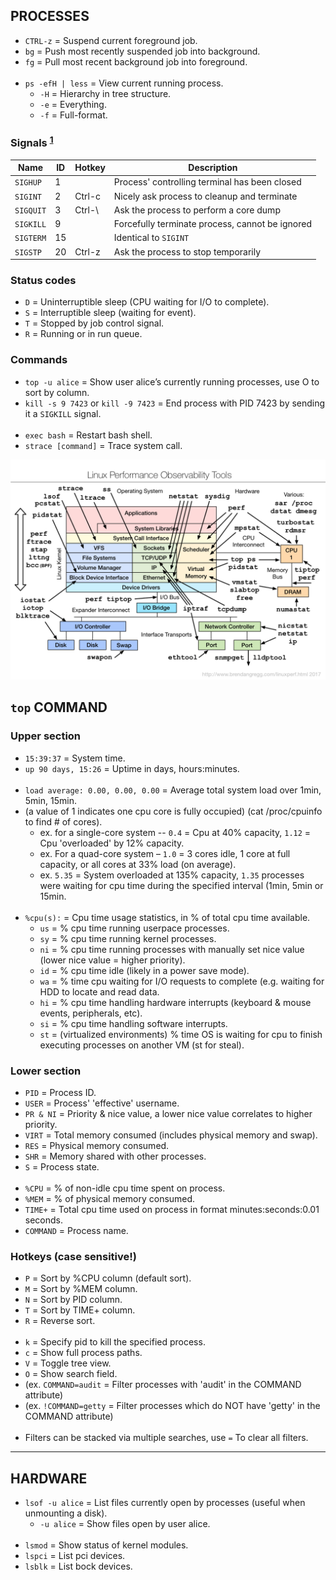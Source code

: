 
## PROCESSES

- `CTRL-z` = Suspend current foreground job.
- `bg`     = Push most recently suspended job into background.
- `fg`     = Pull most recent background job into foreground.
<br><br>
- `ps -efH | less` = View current running process.
  - `-H` = Hierarchy in tree structure.
  - `-e` = Everything.
  - `-f` = Full-format.

### Signals <sup>[1]</sup>

| Name      | ID | Hotkey | Description                                     |
|-----------|----|--------|-------------------------------------------------|
| `SIGHUP`  | 1  |        | Process' controlling terminal has been closed   |
| `SIGINT`  | 2  | Ctrl-c | Nicely ask process to cleanup and terminate     |
| `SIGQUIT` | 3  | Ctrl-\ | Ask the process to perform a core dump          |
| `SIGKILL` | 9  |        | Forcefully terminate process, cannot be ignored |
| `SIGTERM` | 15 |        | Identical to `SIGINT`                           |
| `SIGSTP`  | 20 | Ctrl-z | Ask the process to stop temporarily             |

### Status codes

- `D` = Uninterruptible sleep (CPU waiting for I/O to complete).
- `S` = Interruptible sleep (waiting for event).
- `T` = Stopped by job control signal.
- `R` = Running or in run queue.

### Commands

- `top -u alice` = Show user alice’s currently running processes, use O to sort by column.
- `kill -s 9 7423` or `kill -9 7423` = End process with PID 7423 by sending it a `SIGKILL` signal.
<br><br>
- `exec bash`        = Restart bash shell.
- `strace [command]` = Trace system call.

![performance-observation-tools](images/performance-observation-tools.png)

## `top` COMMAND

### Upper section

- `15:39:37`          = System time.
- `up 90 days, 15:26` = Uptime in days, hours:minutes.
<br><br>
- `load average: 0.00, 0.00, 0.00` = Average total system load over 1min, 5min, 15min.
- (a value of 1 indicates one cpu core is fully occupied) (cat /proc/cpuinfo to find # of cores).
    - ex. for a single-core system -- `0.4` = Cpu at 40% capacity, `1.12` = Cpu 'overloaded' by 12% capacity.
    - ex. For a quad-core system – `1.0` = 3 cores idle, 1 core at full capacity, or all cores at 33% load (on average).
    - ex. `5.35` = System overloaded at 135% capacity, `1.35` processes were waiting for cpu time during the specified interval (1min, 5min or 15min.
<br><br>
- `%cpu(s):` = Cpu time usage statistics, in % of total cpu time available.
  - `us` = % cpu time running userpace processes.
  - `sy` = % cpu time running kernel processes.
  - `ni` = % cpu time running processes with manually set nice value (lower nice value = higher priority).
  - `id` = % cpu time idle (likely in a power save mode).
  - `wa` = % time cpu waiting for I/O requests to complete (e.g. waiting for HDD to locate and read data.
  - `hi` = % cpu time handling hardware interrupts (keyboard & mouse events, peripherals, etc).
  - `si` = % cpu time handling software interrupts.
  - `st` = (virtualized environments) % time OS is waiting for cpu to finish executing processes on another VM (st for steal).

### Lower section

- `PID`     = Process ID.
- `USER`    = Process' 'effective' username.
- `PR & NI` = Priority & nice value, a lower nice value correlates to higher priority.
- `VIRT`    = Total memory consumed (includes physical memory and swap).
- `RES`     = Physical memory consumed.
- `SHR`     = Memory shared with other processes.
- `S`       = Process state.
<br><br>
- `%CPU`    = % of non-idle cpu time spent on process.
- `%MEM`    = % of physical memory consumed.
- `TIME+`   = Total cpu time used on process in format minutes:seconds:0.01 seconds.
- `COMMAND` = Process name.

### Hotkeys (case sensitive!)

- `P` = Sort by %CPU column (default sort).
- `M` = Sort by %MEM column.
- `N` = Sort by PID column.
- `T` = Sort by TIME+ column.
- `R` = Reverse sort.
<br><br>
- `k` = Specify pid to kill the specified process.
- `c` = Show full process paths.
- `V` = Toggle tree view.
- `O` = Show search field.
- (ex. `COMMAND=audit`  = Filter processes with 'audit' in the COMMAND attribute)
- (ex. `!COMMAND=getty` = Filter processes which do NOT have 'getty' in the COMMAND attribute)
<br><br>
- Filters can be stacked via multiple searches, use `=` To clear all filters.


---
## HARDWARE

- `lsof -u alice` = List files currently open by processes (useful when unmounting a disk).
     - `-u alice` = Show files open by user alice.
<br><br>
- `lsmod` = Show status of kernel modules.
- `lspci` = List pci devices.
- `lsblk` = List bock devices.

[1]: https://www.computerhope.com/unix/signals.htm
